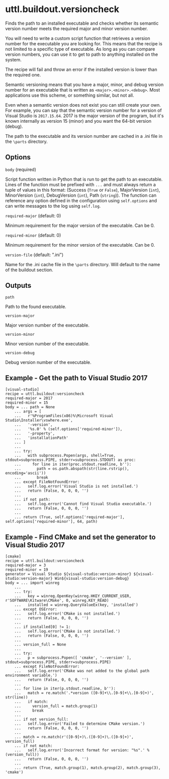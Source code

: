# uttl.buildout.versioncheck

Finds the path to an installed executable and checks whether its semantic version number meets the required major and minor version number.

You will need to write a custom script function that retrieves a version number for the executable you are looking for. This means that the recipe is not limited to a specific type of executable. As long as you can compare version numbers, you can use it to get to path to anything installed on the system.

The recipe will fail and throw an error if the installed version is lower than the required one.

Semantic versioning means that you have a major, minor, and debug version number for an executable that is written as `<major>.<minor>.<debug>`. Most applications use this scheme, or something similar, but not all.

Even when a semantic version does not exist you can still create your own. For example, you can say that the semantic version number for a version of Visual Studio is `2017.15.64`. 2017 is the major version of the program, but it's known internally as version 15 (minor) and you want the 64-bit version (debug).

The path to the executable and its version number are cached in a .ini file in the `\parts` directory.

## Options

`body` (required)

Script function written in Python that is run to get the path to an executable. Lines of the function must be prefixed with `...` and must always return a tuple of values in this format: (Success (`True` or `False`), MajorVersion (`int`), MinorVersion (`int`), DebugVersion (`int`), Path (`string`)). The function can reference any option defined in the configuration using `self.options` and can write messages to the log using `self.log`.

`required-major` (default: 0)

Minimum requirement for the major version of the executable. Can be 0.

`required-minor` (default: 0)

Minimum requirement for the minor version of the executable. Can be 0.

`version-file` (default: "<name>.ini")

Name for the .ini cache file in the `\parts` directory. Will default to the name of the buildout section.

## Outputs

`path`

Path to the found executable.

`version-major`

Major version number of the executable.

`version-minor`

Minor version number of the executable.

`version-debug`

Debug version number of the executable.

## Example - Get the path to Visual Studio 2017

    [visual-studio]
    recipe = uttl.buildout:versioncheck
    required-major = 2017
    required-minor = 15
    body = ... path = None
        ... args = [ 
        ...   r'%ProgramFiles(x86)%\Microsoft Visual Studio\Installer\vswhere.exe',
        ...   '-version',
        ...   '%s.0' % (self.options['required-minor']),
        ...   '-property',
        ...   'installationPath'
        ... ]
        ...
        ... try:
        ...   with subprocess.Popen(args, shell=True, stdout=subprocess.PIPE, stderr=subprocess.STDOUT) as proc:
        ...     for line in iter(proc.stdout.readline, b''):
        ...       path = os.path.abspath(str(line.rstrip(), encoding='ascii'))
        ...       break
        ... except FileNotFoundError:
        ...   self.log.error('Visual Studio is not installed.')
        ...   return (False, 0, 0, 0, '')
        ...
        ... if not path:
        ...   self.log.error('Cannot find Visual Studio executable.')
        ...   return (False, 0, 0, 0, '')
        ...
        ... return (True, self.options['required-major'], self.options['required-minor'], 64, path)

## Example - Find CMake and set the generator to Visual Studio 2017

	[cmake]
	recipe = uttl.buildout:versioncheck
	required-major = 3
	required-minor = 19
	generator = Visual Studio ${visual-studio:version-minor} ${visual-studio:version-major} Win${visual-studio:version-debug}
	body = ... import winreg
		...
		... try:
		...   key = winreg.OpenKey(winreg.HKEY_CURRENT_USER, r'SOFTWARE\Kitware\CMake', 0, winreg.KEY_READ)
		...   installed = winreg.QueryValueEx(key, 'installed')
		... except OSError:
		...   self.log.error('CMake is not installed.')
		...   return (False, 0, 0, 0, '')
		...  
		... if installed[0] != 1:
		...   self.log.error('CMake is not installed.')
		...   return (False, 0, 0, 0, '')
		...
		... version_full = None
		...
		... try:
		...   p = subprocess.Popen([ 'cmake', '--version' ], stdout=subprocess.PIPE, stderr=subprocess.PIPE)
		... except FileNotFoundError:
		...   self.log.error('CMake was not added to the global path environment variable.')
		...   return (False, 0, 0, 0, '')
		...
		... for line in iter(p.stdout.readline, b''):
		...   match = re.match('.*version ([0-9]+\\.[0-9]+\\.[0-9]+)', str(line))
		...   if match:
		...     version_full = match.group(1)
		...     break
		...
		... if not version_full:
		...   self.log.error('Failed to determine CMake version.')
		...   return (False, 0, 0, 0, '')
		...
		... match = re.match(r'([0-9]+)\.([0-9]+)\.([0-9]+)', version_full)
		... if not match:
		...   self.log.error('Incorrect format for version: "%s".' % (version_full))
		...   return (False, 0, 0, 0, '')
		...
		... return (True, match.group(1), match.group(2), match.group(3), 'cmake')